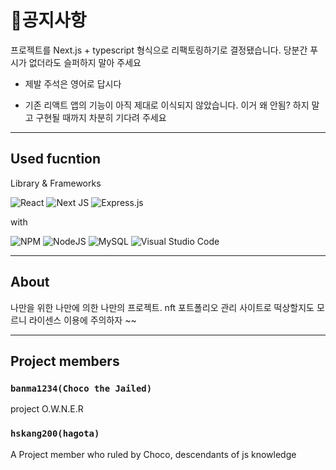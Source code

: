 # 🍎공지사항

프로젝트를 Next.js + typescript 형식으로 리팩토링하기로 결정됐습니다. 당분간 푸시가 없더라도 슬퍼하지 말아 주세요

+ 제발 주석은 영어로 답시다

+ 기존 리액트 앱의 기능이 아직 제대로 이식되지 않았습니다. 이거 왜 안됨? 하지 말고 구현될 때까지 차분히 기다려 주세요

<hr/>

## Used fucntion
Library & Frameworks

![React](https://img.shields.io/badge/react-%2320232a.svg?style=for-the-badge&logo=react&logoColor=%2361DAFB)
![Next JS](https://img.shields.io/badge/Next-black?style=for-the-badge&logo=next.js&logoColor=white)
![Express.js](https://img.shields.io/badge/express.js-%23404d59.svg?style=for-the-badge&logo=express&logoColor=%2361DAFB)

with

![NPM](https://img.shields.io/badge/NPM-%23000000.svg?style=for-the-badge&logo=npm&logoColor=white)
![NodeJS](https://img.shields.io/badge/node.js-6DA55F?style=for-the-badge&logo=node.js&logoColor=white)
![MySQL](https://img.shields.io/badge/mysql-%2300f.svg?style=for-the-badge&logo=mysql&logoColor=white)
![Visual Studio Code](https://img.shields.io/badge/Visual%20Studio%20Code-0078d7.svg?style=for-the-badge&logo=visual-studio-code&logoColor=white)


<hr/>


## About

나만을 위한 나만에 의한 나만의 프로젝트. nft 포트폴리오 관리 사이트로 떡상할지도 모르니 라이센스 이용에 주의하자 ~~

<hr/>

## Project members

### `banma1234(Choco the Jailed)`

project O.W.N.E.R

### `hskang200(hagota)`

A Project member who ruled by Choco, descendants of js knowledge
